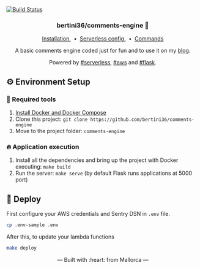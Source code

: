 [![Build Status](https://travis-ci.org/bertini36/comments-engine.svg?branch=master)](https://travis-ci.org/bertini36/comments-engine)
<h3 align="center">
    bertini36/comments-engine 🙊
</h3>
<p align="center">
  <a href="#-environment-setup" target="_blank">
    Installation
  </a>&nbsp;&nbsp;•&nbsp;
  <a href="https://github.com/bertini36/comments-engine/blob/master/serverless.yml" target="_blank">
    Serverless config
  </a>&nbsp;&nbsp;•&nbsp;
  <a href="https://github.com/bertini36/comments-engine/blob/master/Makefile" target="_blank">
    Commands
  </a>
</p>
<p align="center">
A basic comments engine coded just for fun and to use it on my
 <a href="https://albertopou.dev/" target="_blank">blog</a>.
</p>
<p align="center">
Powered by <a href="https://www.serverless.com/" target="_blank">#serverless</a>,
<a href="https://aws.amazon.com/" target="_blank">#aws</a> and
 <a href="https://flask.palletsprojects.com/en/1.1.x/" target="_blank">#flask</a>.
</p>

## ⚙️ Environment Setup

### 🐳 Required tools

1. [Install Docker and Docker Compose](https://www.docker.com/get-started)
2. Clone this project: `git clone https://github.com/bertini36/comments-engine`
3. Move to the project folder: `comments-engine`

### 🔥 Application execution

1. Install all the dependencies and bring up the project with Docker executing: `make build`
2. Run the server: `make serve` (by default Flask runs applications at 5000 port)

## 🚀 Deploy

First configure your AWS credentials and Sentry DSN in `.env` file.
```bash
cp .env-sample .env
```

After this, to update your lambda functions
```bash
make deploy
```

<p align="center">&mdash; Built with :heart: from Mallorca &mdash;</p>
